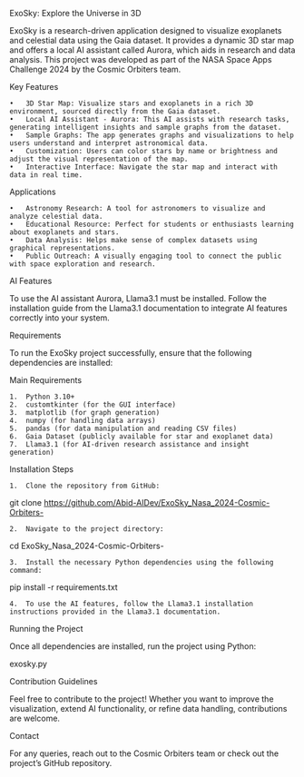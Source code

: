 ExoSky: Explore the Universe in 3D

ExoSky is a research-driven application designed to visualize exoplanets and celestial data using the Gaia dataset. It provides a dynamic 3D star map and offers a local AI assistant called Aurora, which aids in research and data analysis. This project was developed as part of the NASA Space Apps Challenge 2024 by the Cosmic Orbiters team.

Key Features

	•	3D Star Map: Visualize stars and exoplanets in a rich 3D environment, sourced directly from the Gaia dataset.
	•	Local AI Assistant - Aurora: This AI assists with research tasks, generating intelligent insights and sample graphs from the dataset.
	•	Sample Graphs: The app generates graphs and visualizations to help users understand and interpret astronomical data.
	•	Customization: Users can color stars by name or brightness and adjust the visual representation of the map.
	•	Interactive Interface: Navigate the star map and interact with data in real time.

Applications

	•	Astronomy Research: A tool for astronomers to visualize and analyze celestial data.
	•	Educational Resource: Perfect for students or enthusiasts learning about exoplanets and stars.
	•	Data Analysis: Helps make sense of complex datasets using graphical representations.
	•	Public Outreach: A visually engaging tool to connect the public with space exploration and research.

AI Features

To use the AI assistant Aurora, Llama3.1 must be installed. Follow the installation guide from the Llama3.1 documentation to integrate AI features correctly into your system.

Requirements

To run the ExoSky project successfully, ensure that the following dependencies are installed:

Main Requirements

	1.	Python 3.10+
	2.	customtkinter (for the GUI interface)
	3.	matplotlib (for graph generation)
	4.	numpy (for handling data arrays)
	5.	pandas (for data manipulation and reading CSV files)
	6.	Gaia Dataset (publicly available for star and exoplanet data)
	7.	Llama3.1 (for AI-driven research assistance and insight generation)

Installation Steps

	1.	Clone the repository from GitHub:

git clone https://github.com/Abid-AIDev/ExoSky_Nasa_2024-Cosmic-Orbiters-


	2.	Navigate to the project directory:

cd ExoSky_Nasa_2024-Cosmic-Orbiters-


	3.	Install the necessary Python dependencies using the following command:

pip install -r requirements.txt


	4.	To use the AI features, follow the Llama3.1 installation instructions provided in the Llama3.1 documentation.

Running the Project

Once all dependencies are installed, run the project using Python:

exosky.py

Contribution Guidelines

Feel free to contribute to the project! Whether you want to improve the visualization, extend AI functionality, or refine data handling, contributions are welcome.


Contact

For any queries, reach out to the Cosmic Orbiters team or check out the project’s GitHub repository.
